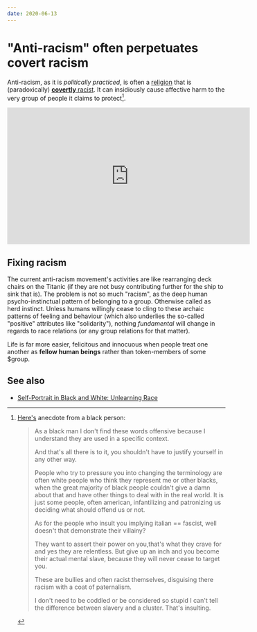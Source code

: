 ```yaml
---
date: 2020-06-13
---
```


# "Anti-racism" often perpetuates covert racism

Anti-racism, as it is *politically practiced*, is often a [religion](https://www.youtube.com/watch?v=UPiNiTwf5bM) that is (paradoxically) [**covertly** racist](https://www.youtube.com/watch?v=mT2rlJe9cuU). It can insidiously cause affective harm to the very group of people it claims to protect[^ann].

<iframe width="560" height="315" src="https://www.youtube.com/embed/mT2rlJe9cuU" frameborder="0" allow="accelerometer; autoplay; encrypted-media; gyroscope; picture-in-picture" allowfullscreen></iframe>

## Fixing racism

The current anti-racism movement's activities are like rearranging deck chairs on the Titanic (if they are not busy contributing further for the ship to sink that is).  The problem is not so much "racism", as the deep human psycho-instinctual pattern of belonging to a group. Otherwise called as herd instinct. Unless humans willingly cease to cling to these archaic patterns of feeling and behaviour (which also underlies the so-called "positive" attributes like "solidarity"), nothing *fundamental* will change in regards to race relations (or any group relations for that matter).

Life is far more easier, felicitous and innocuous when people treat one another as **fellow human beings** rather than token-members of some $group.

## See also

* [Self-Portrait in Black and White: Unlearning Race](https://www.amazon.com/Self-Portrait-Black-White-Unlearning-Race-ebook/dp/B07P9CQVPQ)

[^ann]:
    [Here's](http://antirez.com/news/122#comment-4084872912) anecdote from a black person:

    > As a black man I don't find these words offensive because I understand they are used in a specific context.
    >
    > And that's all there is to it, you shouldn't have to justify yourself in any other way.
    > 
    > People who try to pressure you into changing the terminology are often white people who think they represent me or other blacks, when the great majority of black people couldn't give a damn about that and have other things to deal with in the real world. It is just some people, often american, infantilizing and patronizing us deciding what should offend us or not.
    > 
    > As for the people who insult you implying italian == fascist, well doesn't that demonstrate their villainy?
    > 
    > They want to assert their power on you,that's what they crave for and yes they are relentless. But give up an inch and you become their actual mental slave, because they will never cease to target you.
    > 
    > These are bullies and often racist themselves, disguising there racism with a coat of paternalism.
    > 
    > I don't need to be coddled or be considered so stupid I can't tell the difference between slavery and a cluster. That's insulting.
